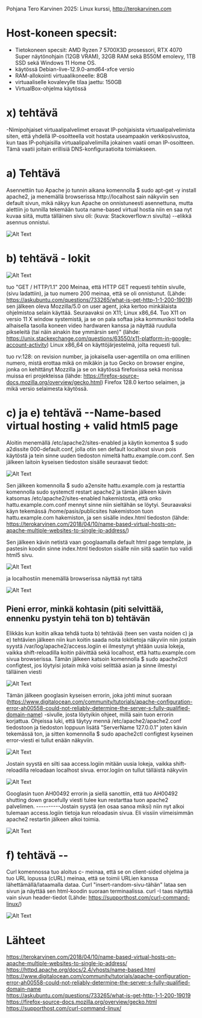 Pohjana Tero Karvinen 2025: Linux kurssi, http://terokarvinen.com

# Host-koneen specsit:

- Tietokoneen specsit: AMD Ryzen 7 5700X3D prosessori, RTX 4070 Super näytönohjain (12GB VRAM), 32GB RAM sekä B550M emolevy, 1TB SSD sekä Windows 11 Home OS.
- käytössä Debian-live-12.9.0-amd64-xfce versio
- RAM-allokointi virtuaalikoneelle: 8GB
- virtuaaliselle kovalevylle tilaa jaettu: 150GB
- VirtualBox-ohjelma käytössä

# x) tehtävä

-Nimipohjaiset virtuaalipalvelimet eroavat IP-pohjaisista virtuaalipalvelimista siten, että yhdellä IP-osoitteella voit hostata useampaakin verkkosivustoa, kun taas IP-pohjaisilla virtuaalipalvelimilla jokainen vaatii oman IP-osoitteen. Tämä vaatii joitain erillisiä DNS-konfiguraatioita toimiakseen.

# a) Tehtävä 

Asennettiin tuo Apache jo tunnin aikana komennolla $ sudo apt-get -y install apache2, ja menemällä browserissa http://localhost sain näkyviin sen default sivun, mikä näkyy kun Apache on onnistuneesti asennettuna, mutta alettiin jo tunnilla tekemään tuota name-based virtual hostia niin en saa nyt kuvaa siitä, mutta tälläinen sivu oli: (kuva: Stackoverflow:n sivulta) --elikkä asennus onnistui.

![Alt Text](images/Week3image1.jpg)

# b) tehtävä - lokit

![Alt Text](images/Week3image8.png)

tuo "GET / HTTP/1.1" 200 Meinaa, että HTTP GET requesti tehtiin sivulle, (sivu ladattiin), ja tuo numero 200 meinaa, että se oli onnistunut. (Lähde: https://askubuntu.com/questions/733265/what-is-get-http-1-1-200-19019) sen jälkeen oleva Mozzilla/5.0  on user agent, joka kertoo minkälaista ohjelmistoa selain käyttää. Seuraavaksi on X11; Linux x86_64. Tuo X11 on versio 11 X window systemistä, ja se on pala softaa joka kommunikoi todella alhaisella tasolla koneen video hardwaren kanssa ja näyttää ruudulla pikseleitä (tai näin ainakin itse ymmärsin sen)" (lähde: https://unix.stackexchange.com/questions/63550/x11-platform-in-google-account-activity)  Linux x86_64 on käyttöjärjestelmä, jolta requesti tuli.  

tuo rv:128: on revision number, ja jokaisella user-agentilla on oma erillinen numero, mistä erottaa mikä on mikäkin ja tuo Gecko on browser engine, jonka on kehittänyt Mozzilla ja se on käytössä firefoxissa sekä monissa muissa eri projekteissa (lähde: https://firefox-source-docs.mozilla.org/overview/gecko.html)  Firefox 128.0 kertoo selaimen, ja mikä versio selaimesta käytössä.





# c) ja e) tehtävä  --Name-based virtual hosting + valid html5 page

Aloitin menemällä /etc/apache2/sites-enabled ja käytin komentoa $ sudo a2dissite 000-default.conf, jolla otin sen default localhost sivun pois käytöstä ja tein sinne uuden tiedoston nimeltä hattu.example.com.conf. Sen jälkeen laitoin kyseisen tiedoston sisälle seuraavat tiedot:

![Alt Text](images/Week3image2.png)

Sen jälkeen komennolla $ sudo a2ensite hattu.example.com ja restarttia komennolla sudo systemctl restart apache2 ja tämän jälkeen kävin katsomas /etc/apache2/sites-enabled hakemistosta, että onko hattu.example.com.conf mennyt sinne niin sieltähän se löytyi. Seuraavaksi käyn tekemässä /home/pasis/publicsites hakemistoon tuon hattu.example.com hakemiston, ja sen sisälle index.html tiedoston (lähde: https://terokarvinen.com/2018/04/10/name-based-virtual-hosts-on-apache-multiple-websites-to-single-ip-address/)

Sen jälkeen kävin netistä vaan googlaamalla default html page template, ja pastesin koodin sinne index.html tiedoston sisälle niin siitä saatiin tuo validi html5 sivu.

![Alt Text](images/Week3image3.png)

ja localhostiin menemällä browserissa näyttää nyt tältä

![Alt Text](images/Week3image4.png)

## Pieni error, minkä kohtasin (piti selvittää, ennenku pystyin tehä ton b) tehtävän

Elikkäs kun koitin alkaa tehdä tuota b) tehtävää (teen sen vasta noiden c) ja e) tehtävien jälkeen niin kun koitin saada noita lokitietoja näkyviin niin jostain syystä /var/log/apache2/access.logiin ei ilmestynyt yhtään uusia lokeja, vaikka shift-reloadilla koitin päivittää sekä localhost, että hattu.example.com sivua browserissa. Tämän jälkeen katsoin komennolla $ sudo apache2ctl configtest, jos löytyisi jotain mikä voisi selittää asian ja sinne ilmestyi tälläinen viesti

![Alt Text](images/Week3image5.png)

Tämän jälkeen googlasin kyseisen errorin, joka johti minut suoraan (https://www.digitalocean.com/community/tutorials/apache-configuration-error-ah00558-could-not-reliably-determine-the-server-s-fully-qualified-domain-name) -sivulle, josta löytyikin ohjeet, millä sain tuon errorin korjattua. Ohjeissa luki, että täytyy mennä /etc/apache2/apache2.conf tiedostoon ja tiedoston loppuun lisätä "ServerName 127.0.0.1" joten kävin tekemässä ton, ja sitten komennolla $ sudo apache2ctl configtest kyseinen error-viesti ei tullut enään näkyviin. 

![Alt Text](images/Week3image6.png)

Jostain syystä en silti saa access.logiin mitään uusia lokeja, vaikka shift-reloadilla reloadaan localhost sivua. error.logiin on tullut tälläistä näkyviin 

![Alt Text](images/Week3image7.png)

Googlasin tuon AH00492 errorin ja siellä sanottiin, että tuo AH00492 shutting down gracefully viesti tulee kun restarttaa tuon apache2 palvelimen. ----------Jostain syystä (en osaa sanoa miksi) niin nyt alkoi tulemaan access.logiin tietoja kun reloadasin sivua. Eli vissiin viimeisimmän apache2 restartin jälkeen alkoi toimia. 

![Alt Text](images/Week3image8.png)

# f) tehtävä -- 

Curl komennossa tuo aloitus c- meinaa, että se on client-sided ohjelma ja tuo URL lopussa (cURL) meinaa, että se toimii URLien kanssa lähettämällä/lataamalla dataa. Curl "insert-random-sivu-tähän" lataa sen sivun ja näyttää sen html-koodin suoraan terminaalissa. curl -I taas näyttää vain sivun header-tiedot (Lähde: https://supporthost.com/curl-command-linux/)

![Alt Text](images/week3image9.png)

# Lähteet

https://terokarvinen.com/2018/04/10/name-based-virtual-hosts-on-apache-multiple-websites-to-single-ip-address/ <br>
https://httpd.apache.org/docs/2.4/vhosts/name-based.html <br>
https://www.digitalocean.com/community/tutorials/apache-configuration-error-ah00558-could-not-reliably-determine-the-server-s-fully-qualified-domain-name <br>
https://askubuntu.com/questions/733265/what-is-get-http-1-1-200-19019 <br>
https://firefox-source-docs.mozilla.org/overview/gecko.html <br>
https://supporthost.com/curl-command-linux/ <br>
